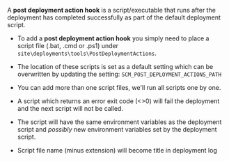 A **post deployment action hook** is a script/executable that runs after the deployment has completed successfully as part of the default deployment script.

- To add a **post deployment action hook** you simply need to place a script file (.bat, .cmd or .ps1) under ```site\deployments\tools\PostDeploymentActions```.

- The location of these scripts is set as a default setting which can be overwritten by updating the setting: `SCM_POST_DEPLOYMENT_ACTIONS_PATH`

- You can add more than one script files, we'll run all scripts one by one.

- A script which returns an error exit code (<>0) will fail the deployment and the next script will not be called.

- The script will have the same environment variables as the deployment script and *possibly* new environment variables set by the deployment script.

- Script file name (minus extension) will become title in deployment log
